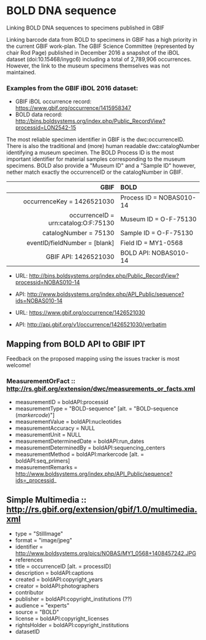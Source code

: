 # BOLD DNA sequence
Linking BOLD DNA sequences to specimens published in GBIF

Linking barcode data from BOLD to specimens in GBIF has a high priority in the current GBIF work-plan. The GBIF Science Committee (represented by chair Rod Page) published in December 2016 a snapshot of the iBOL dataset (doi:10.15468/inygc6) including a total of 2,789,906 occurrences. However, the link to the museum specimens themselves was not maintained.

### Examples from the GBIF iBOL 2016 dataset:
* GBIF iBOL occurrence record: https://www.gbif.org/occurrence/1415958347
* BOLD data record: http://bins.boldsystems.org/index.php/Public_RecordView?processid=LON2542-15

The most reliable specimen identifier in GBIF is the dwc:occurrenceID. There is also the traditional and (more) human readable dwc:catalogNumber identifying a museum specimen. The BOLD Process ID is the most important identifier for material samples corresponding to the museum specimens. BOLD also provide a "Museum ID" and a "Sample ID" however, nether match exactly the occurrenceID or the catalogNumber in GBIF.


| GBIF                                 | BOLD                     |
|-------------------------------------:|:-------------------------|
| occurrenceKey = 1426521030           | Process ID = NOBAS010-14 |
| occurrenceID = urn:catalog:O:F:75130 | Museum ID = O-F-75130    |
| catalogNumber = 75130                | Sample ID = O-F-75130    |
| eventID/fieldNumber = [blank]        | Field ID = MY1-0568      |
| GBIF API: 1426521030                 | BOLD API: NOBAS010-14    |


* URL: http://bins.boldsystems.org/index.php/Public_RecordView?processid=NOBAS010-14 
* API: http://www.boldsystems.org/index.php/API_Public/sequence?ids=NOBAS010-14 

* URL: https://www.gbif.org/occurrence/1426521030 
* API: http://api.gbif.org/v1/occurrence/1426521030/verbatim 

## Mapping from BOLD API to GBIF IPT

Feedback on the proposed mapping using the issues tracker is most welcome!

### MeasurementOrFact :: http://rs.gbif.org/extension/dwc/measurements_or_facts.xml
* measurementID = boldAPI:processid
* measurementType = "BOLD-sequence" [alt. = "BOLD-sequence (_markercode_)"]
* measurementValue = boldAPI:nucleotides
* measurementAccuracy = NULL
* measurementUnit = NULL
* measurementDeterminedDate = boldAPI:run_dates
* measurementDeterminedBy = boldAPI:sequencing_centers
* measurementMethod = boldAPI:markercode  [alt. = boldAPI:seq_primers]
* measurementRemarks = http://www.boldsystems.org/index.php/API_Public/sequence?ids=_processid_

## Simple Multimedia :: http://rs.gbif.org/extension/gbif/1.0/multimedia.xml
* type = "StillImage"
* format = "image/jpeg"
* identifier = http://www.boldsystems.org/pics/NOBAS/MY1_0568+1408457242.JPG
* references
* title = occurrenceID [alt. = processID]
* description = boldAPI:captions
* created = boldAPI:copyright_years
* creator = boldAPI:photographers
* contributor
* publisher = boldAPI:copyright_institutions (??)
* audience = "experts"
* source = "BOLD"
* license = boldAPI:copyright_licenses
* rightsHolder = boldAPI:copyright_institutions
* datasetID

